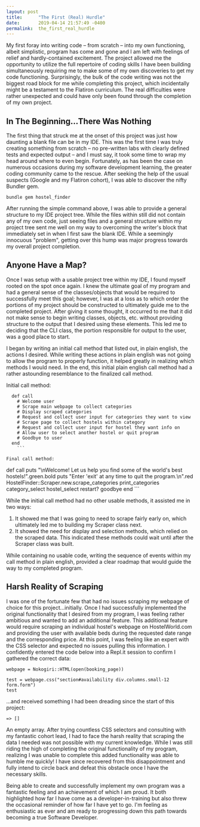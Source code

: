 ```yaml
---
layout: post
title:      "The First (Real) Hurdle"
date:       2019-04-14 21:57:49 -0400
permalink:  the_first_real_hurdle
---
```



My first foray into writing code – from scratch – into my own functioning, albeit simplistic, program has come and gone and I am left with feelings of relief and hardly-contained excitement. The project allowed me the opportunity to utilize the full repertoire of coding skills I have been building simultaneously requiring me to make some of my own discoveries to get my code functioning. Surprisingly, the bulk of the code writing was not the biggest road block for me while completing this project, which incidentally might be a testament to the Flatiron curriculum. The real difficulties were rather unexpected and could have only been found through the completion of my own project.

## In The Beginning...There Was Nothing

The first thing that struck me at the onset of this project was just how daunting a blank file can be in my IDE. This was the first time I was truly creating something from scratch – no pre-written labs with clearly defined tests and expected output – and I must say, it took some time to wrap my head around where to even begin. Fortunately, as has been the case on numerous occasions during my software development learning, the greater coding community came to the rescue. After seeking the help of the usual suspects (Google and my Flatiron cohort), I was able to discover the nifty Bundler gem.  

`bundle gem hostel_finder`

After running the simple command above, I was able to provide a general structure to my IDE project tree. While the files within still did not contain any of my own code, just seeing files and a general structure within my project tree sent me well on my way to overcoming the writer's block that immediately set in when I first saw the blank IDE. While a seemingly innocuous "problem", getting over this hump was major progress towards my overall project completion. 

## Anyone Have a Map?

Once I was setup with a usable project tree within my IDE, I found myself rooted on the spot once again. I knew the ultimate goal of my program and had a general sense of the classes/objects that would be required to successfully meet this goal; however, I was at a loss as to which order the portions of my project should be constructed to ultimately guide me to the completed project. After giving it some thought, it occurred to me that it did not make sense to begin writing classes, objects, etc. without providing structure to the output that I desired using these elements. This led me to deciding that the CLI class, the portion responsible for output to the user, was a good place to start. 

I began by writing an initial call method that listed out, in plain english, the actions I desired. While writing these actions in plain english was not going to allow the program to properly function, it helped greatly in realizing which methods I would need. In the end, this initial plain english call method had a rather astounding resemblance to the finalized call method.

Initial call method:

```
  def call
    # Welcome user 
    # Scrape main webpage to collect categories
    # Display scraped categories
    # Request and collect user input for categories they want to view
    # Scrape page to collect hostels within category 
    # Request and collect user input for hostel they want info on
    # Allow user to select another hostel or quit program
    # Goodbye to user
  end
	```

Final call method:

```
  def call
    puts "\nWelcome! Let us help you find some of the world's best hostels!".green.bold
    puts "Enter 'exit' at any time to quit the program.\n".red
    HostelFinder::Scraper.new.scrape_categories
    print_categories
    category_select
    hostel_select
    restart?
    goodbye
  end
	```
	
While the initial call method had no other usable methods, it assisted me in two ways: 
	
1. 	It showed me that I was going to need to scrape fairly early on, which ultimately led me to building my Scraper class next.
2. 	It showed the need for display and selection methods, which relied on the scraped data. This indicated these methods could wait until after the Scraper class was built.

While containing no usable code, writing the sequence of events within my call method in plain english, provided a clear roadmap that would guide the way to my completed program.

## Harsh Reality of Scraping

I was one of the fortunate few that had no issues scraping my webpage of choice for this project...initially. Once I had successfully implemented the original functionality that I desired from my program, I was feeling rather ambitious and wanted to add an additional feature. This additional feature would require scraping an individual hostel's webpage on HostelWorld.com and providing the user with available beds during the requested date range and the corresponding price. At this point, I was feeling like an expert with the CSS selector and expected no issues pulling this information.
I confidently entered the code below into a Repl.it session to confirm I gathered the correct data:

```
webpage = Nokogiri::HTML(open(booking_page))

test = webpage.css("section#availability div.columns.small-12 form.form")
test
```

...and received something I had been dreading since the start of this project:

```
=> []
```

An empty array. After trying countless CSS selectors and consulting with my fantastic cohort lead, I had to face the harsh reality that scraping the data I needed was not possible with my current knowledge. While I was still riding the high of completing the original functionality of my program, realizing I was unable to complete this added functionality was able to humble me quickly! I have since recovered from this disappointment and fully intend to circle back and defeat this obstacle once I have the necessary skills.

Being able to create and successfully implement my own program was a fantastic feeling and an achievement of which I am proud. It both highlighted how far I have come as a developer-in-training but also threw the occasional reminder of how far I have yet to go. I'm feeling as enthusiastic as ever and am ready to progressing down this path towards becoming a true Software Developer.
